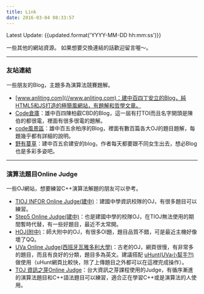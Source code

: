 ```yaml
---
title: Link
date: 2016-03-04 08:33:57
---
```


Latest Update: {{updated.format('YYYY-MM-DD hh:mm:ss')}}


一些其他的網站資源。
如果想要交換連結的話歡迎留言喔～。

----------------------

### 友站連結

一些朋友的Blog，主題多為演算法競賽題解。
 * [www.anliting.com](//www.anliting.com)：建中百四丁安立的Blog，純HTML5和JS打造的極簡風網站，有題解和哲學文章。
 * [Code倉庫](//cbdcoding.blogspot.tw/)：雄中百四陳柏叡CBD的Blog，這一屆有打TOI而且名字開頭是陳伯的都很電，裡面有很多很電的題解。
 * [code風景區](//codingsimplifylife.blogspot.tw/)：雄中百五余柏序的Blog，裡面有數百篇各大OJ的題目題解，每題幾乎都有詳細的說明。
 * [野有蔓草](//fsh0524.github.io/)：建中百五俞建安的blog，作者每天都要跟不同女生出去，想必Blog也是多彩多姿吧。


------------------------

### 演算法題目Online Judge

一些OJ網站，想要練習C++演算法解題的朋友可以參考。
 * [TIOJ INFOR Online Judge(建中)](//tioj.infor.org)：建國中學資訊校隊的OJ，有很多題目可以練習。
 * [Step5 Online Judge(建中)](http://web2.ck.tp.edu.tw/~step5/)：也是建國中學的校隊OJ，在TIOJ無法使用的期間暫時代替，有一些好題目，最近不太常開。
 * [HOJ(附中)](http://hoj.twbbs.org.tw/judge/)：師大附中的OJ，有很多OI題，題目品質不錯，可是最近主機好像壞了QQ。
 * [UVa Online Judge(西班牙瓦雅多利大學)](http://uva.onlinejudge.org/index.php)：古老的OJ，網頁很慢，有非常多的題目，而且有良好的分類，題目多為英文。建議搭配 [uHunt(UVa小幫手?!)](http://uhunt.felix-halim.net/) 做使用（uHunt網頁比較快，除了上傳題目之外都可以在這裡完成操作）。
 * [TOJ 資訊之芽Online Judge](//sprout.tw/oj)：台大資訊之芽課程使用的Judge，有循序漸進的演算法題目和C++語法題目可以練習，適合正在學習C++或是演算法的人使用。
